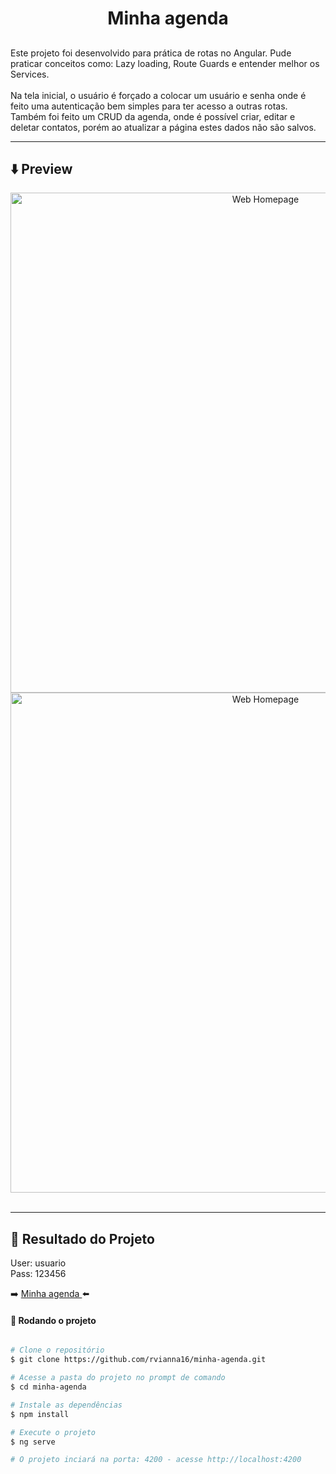 <h1 align="center">
    Minha agenda
</h1>

## 

Este projeto foi desenvolvido para prática de rotas no Angular.
Pude praticar conceitos como: Lazy loading, Route Guards e entender melhor os Services.<br><br>
Na tela inicial, o usuário é forçado a colocar um usuário e senha onde é feito uma autenticação bem simples para ter acesso a outras rotas.
Também foi feito um CRUD da agenda, onde é possível criar, editar e deletar contatos, porém ao atualizar a página estes dados não são salvos.


---


## :arrow_down: Preview

<p align="center" >
  <img alt="Web Homepage" title"Web-Home" src="https://i.imgur.com/LwR18dq.png" width="800px">  
  <img alt="Web Homepage" title"Web-Home" src="https://i.imgur.com/VDXsaTt.png" width="800px">   
  <br><br>  
  
  
</p>

---

## 🚀 Resultado do Projeto

User: usuario
<br>
Pass: 123456

:arrow_right: <a href="https://minha-agenda.vercel.app/"> Minha agenda </a> :arrow_left:


#### 🎲 Rodando o projeto

```bash

# Clone o repositório
$ git clone https://github.com/rvianna16/minha-agenda.git

# Acesse a pasta do projeto no prompt de comando
$ cd minha-agenda

# Instale as dependências
$ npm install

# Execute o projeto
$ ng serve

# O projeto inciará na porta: 4200 - acesse http://localhost:4200 

```
